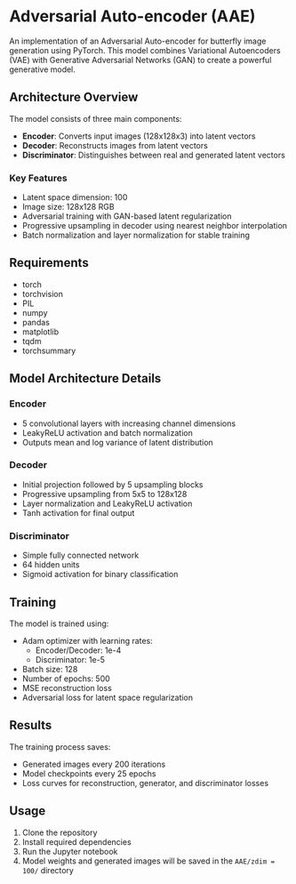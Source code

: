 # Adversarial Auto-encoder (AAE)

An implementation of an Adversarial Auto-encoder for butterfly image generation using PyTorch. This model combines Variational Autoencoders (VAE) with Generative Adversarial Networks (GAN) to create a powerful generative model.

## Architecture Overview

The model consists of three main components:
- **Encoder**: Converts input images (128x128x3) into latent vectors
- **Decoder**: Reconstructs images from latent vectors 
- **Discriminator**: Distinguishes between real and generated latent vectors

### Key Features
- Latent space dimension: 100
- Image size: 128x128 RGB
- Adversarial training with GAN-based latent regularization
- Progressive upsampling in decoder using nearest neighbor interpolation
- Batch normalization and layer normalization for stable training

## Requirements
- torch
- torchvision
- PIL
- numpy
- pandas
- matplotlib
- tqdm
- torchsummary

## Model Architecture Details

### Encoder
- 5 convolutional layers with increasing channel dimensions
- LeakyReLU activation and batch normalization
- Outputs mean and log variance of latent distribution

### Decoder
- Initial projection followed by 5 upsampling blocks
- Progressive upsampling from 5x5 to 128x128
- Layer normalization and LeakyReLU activation
- Tanh activation for final output

### Discriminator
- Simple fully connected network
- 64 hidden units
- Sigmoid activation for binary classification

## Training

The model is trained using:
- Adam optimizer with learning rates:
  - Encoder/Decoder: 1e-4
  - Discriminator: 1e-5
- Batch size: 128
- Number of epochs: 500
- MSE reconstruction loss
- Adversarial loss for latent space regularization

## Results

The training process saves:
- Generated images every 200 iterations
- Model checkpoints every 25 epochs
- Loss curves for reconstruction, generator, and discriminator losses


## Usage

1. Clone the repository
2. Install required dependencies
3. Run the Jupyter notebook
4. Model weights and generated images will be saved in the `AAE/zdim = 100/` directory
